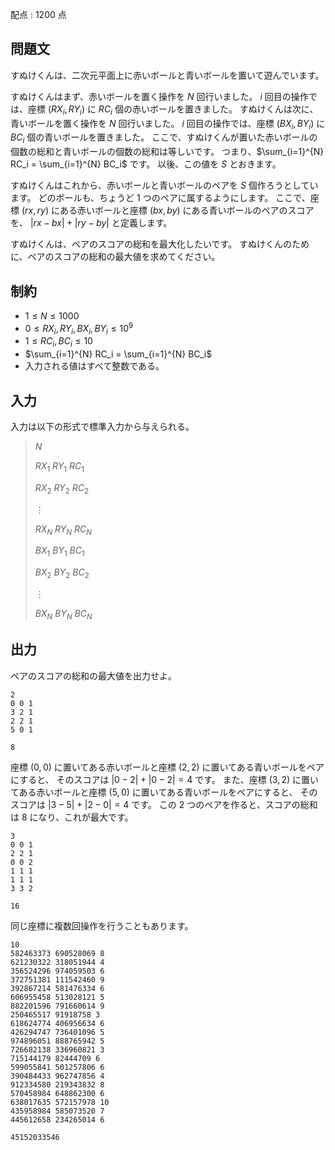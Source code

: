 配点 : $1200$ 点

## 問題文

すぬけくんは、二次元平面上に赤いボールと青いボールを置いて遊んでいます。

すぬけくんはまず、赤いボールを置く操作を $N$ 回行いました。
$i$ 回目の操作では、座標 $(RX_i,RY_i)$ に $RC_i$ 個の赤いボールを置きました。
すぬけくんは次に、青いボールを置く操作を $N$ 回行いました。
$i$ 回目の操作では、座標 $(BX_i,BY_i)$ に $BC_i$ 個の青いボールを置きました。
ここで、すぬけくんが置いた赤いボールの個数の総和と青いボールの個数の総和は等しいです。
つまり、$\sum_{i=1}^{N} RC_i = \sum_{i=1}^{N} BC_i$ です。
以後、この値を $S$ とおきます。

すぬけくんはこれから、赤いボールと青いボールのペアを $S$ 個作ろうとしています。
どのボールも、ちょうど $1$ つのペアに属するようにします。
ここで、座標 $(rx,ry)$ にある赤いボールと座標 $(bx,by)$ にある青いボールのペアのスコアを、
$|rx-bx| + |ry-by|$ と定義します。

すぬけくんは、ペアのスコアの総和を最大化したいです。
すぬけくんのために、ペアのスコアの総和の最大値を求めてください。

## 制約

- $1 \leq N \leq 1000$
- $0 \leq RX_i,RY_i,BX_i,BY_i \leq 10^9$
- $1 \leq RC_i,BC_i \leq 10$
- $\sum_{i=1}^{N} RC_i = \sum_{i=1}^{N} BC_i$
- 入力される値はすべて整数である。

## 入力

入力は以下の形式で標準入力から与えられる。

> $N$
> 
> $RX_1$ $RY_1$ $RC_1$
> 
> $RX_2$ $RY_2$ $RC_2$
> 
> $\vdots$
> 
> $RX_N$ $RY_N$ $RC_N$
> 
> $BX_1$ $BY_1$ $BC_1$
> 
> $BX_2$ $BY_2$ $BC_2$
> 
> $\vdots$
> 
> $BX_N$ $BY_N$ $BC_N$

## 出力

ペアのスコアの総和の最大値を出力せよ。

```input1
2
0 0 1
3 2 1
2 2 1
5 0 1
```

```output1
8
```

座標 $(0,0)$ に置いてある赤いボールと座標 $(2,2)$ に置いてある青いボールをペアにすると、
そのスコアは $|0-2| + |0-2|=4$ です。
また、座標 $(3,2)$ に置いてある赤いボールと座標 $(5,0)$ に置いてある青いボールをペアにすると、
そのスコアは $|3-5| + |2-0|=4$ です。
この $2$ つのペアを作ると、スコアの総和は $8$ になり、これが最大です。

```input2
3
0 0 1
2 2 1
0 0 2
1 1 1
1 1 1
3 3 2
```

```output2
16
```

同じ座標に複数回操作を行うこともあります。

```input3
10
582463373 690528069 8
621230322 318051944 4
356524296 974059503 6
372751381 111542460 9
392867214 581476334 6
606955458 513028121 5
882201596 791660614 9
250465517 91918758 3
618624774 406956634 6
426294747 736401096 5
974896051 888765942 5
726682138 336960821 3
715144179 82444709 6
599055841 501257806 6
390484433 962747856 4
912334580 219343832 8
570458984 648862300 6
638017635 572157978 10
435958984 585073520 7
445612658 234265014 6
```

```output3
45152033546
```